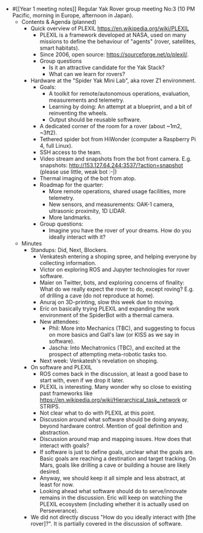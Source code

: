 - #[[Year 1 meeting notes]] Regular Yak Rover group meeting No:3 (10 PM Pacific, morning in Europe, afternoon in Japan).
    - Contents & Agenda (planned)
        - Quick overview of PLEXIL https://en.wikipedia.org/wiki/PLEXIL
            - PLEXIL is a framework developed at NASA, used on many missions to define the behaviour of "agents" (rover, satellites, smart habitats).
            - Since 2006, open source: https://sourceforge.net/p/plexil/.
            - Group questions
                - Is it an attractive candidate for the Yak Stack?
                - What can we learn for rovers?
        - Hardware at the "Spider Yak Mini Lab", aka rover Z1 environment.
            - Goals:
                - A toolkit for remote/autonomous operations, evaluation, measurements and telemetry.
                - Learning by doing: An attempt at a blueprint, and a bit of reinventing the wheels.
                - Output should be reusable software.
            - A dedicated corner of the room for a rover (about ~1m2, ~3ft2).
            - Tethered spider bot from HiWonder (computer a Raspberry Pi 4, full Linux).
            - SSH access to the team.
            - Video stream and snapshots from the bot front camera. E.g. snapshots: http://153.127.64.244:3537/?action=snapshot (please use little, weak bot :-|)
            - Thermal imaging of the bot from atop.
            - Roadmap for the quarter:
                - More remote operations, shared usage facilities, more telemetry.
                - New sensors, and measurements: OAK-1 camera, ultrasonic proximity, 1D LIDAR.
                - More landmarks.
            - Group questions:
                - Imagine you have the rover of your dreams. How do you ideally interact with it?
    - Minutes
        - Standups: Did, Next, Blockers. 
            - Venkatesh entering a shoping spree, and helping everyone by collecting information.
            - Victor on exploring ROS and Jupyter technologies for rover software.
            - Maier on Twitter, bots, and exploring concerns of finality: What do we really expect the rover to do, except roving? E.g. of drilling a cave (do not reproduce at home).
            - Anuraj on 3D-printing, slow this week due to moving.
            - Eric on basically trying PLEXIL and expanding the work environment of the SpiderBot with a thermal camera.
            - New attendees:
                - Phil: More into Mechanics (TBC), and suggesting to focus on more basics and Gall's law (or KISS as we say in software).
                - Jascha: Into Mechatronics (TBC), and excited at the prospect of attempting meta-robotic tasks too.
            - Next week: Venkatesh's revelation on shoping.
        - On software and PLEXIL
            - ROS comes back in the discussion, at least a good base to start with, even if we drop it later.
            - PLEXIL is interesting. Many wonder why so close to existing past frameworks like https://en.wikipedia.org/wiki/Hierarchical_task_network or STRIPS.
            - Not clear what to do with PLEXIL at this point.
            - Discussion around what software should be doing anyway, beyond hardware control. Mention of goal definition and abstraction.
            - Discussion around map and mapping issues. How does that interact with goals?
            - If software is just to define goals, unclear what the goals are. Basic goals are reaching a destination and target tracking. On Mars, goals like drilling a cave or building a house are likely desired.
            - Anyway, we should keep it all simple and less abstract, at least for now.
            - Looking ahead what software should do to serve/innovate remains in the discussion. Eric will keep on watching the PLEXIL ecosystem (including whether it is actually used on Perseverance).
        - We did not directly discuss "How do you ideally interact with [the rover]?". It is partially covered in the discussion of software.
